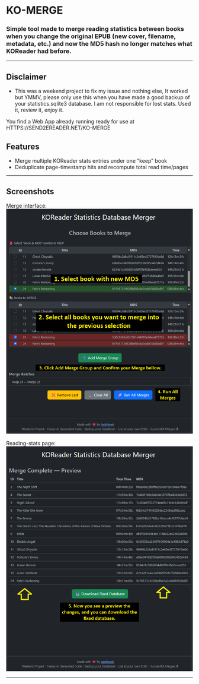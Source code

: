 # KO-MERGE

### Simple tool made to merge reading statistics between books when you change the original EPUB (new cover, filename, metadata, etc.) and now the MD5 hash no longer matches what KOReader had before.

---
## Disclaimer
- This was a weekend project to fix my issue and nothing else, It worked but YMMV, please only use this when you have made a good backup of your statistics.sqlite3 database. I am not responsible for lost stats. Used it, review it, enjoy it.

You find a Web App already running ready for use at HTTPS://SEND2EREADER.NET/KO-MERGE

## Features

- Merge multiple KOReader stats entries under one “keep” book  
- Deduplicate page-timestamp hits and recompute total read time/pages
---

## Screenshots

Merge interface:  
![Merge interface](<docs/img/Demo 01.png>)

Reading-stats page:  
![Reading stats](<docs/img/Demo 02.png>)

---
